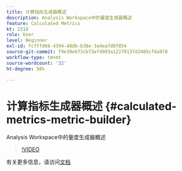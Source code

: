 ```yaml
---
title: 计算指标生成器概述
description: Analysis Workspace中的量度生成器概述
feature: Calculated Metrics
kt: 2318
role: User
level: Beginner
exl-id: fcfffd68-4394-48db-b38e-3a4ea7d0f854
source-git-commit: f9e39eb73cb73ef4993a12270137d2405cf4a978
workflow-type: tm+mt
source-wordcount: '32'
ht-degree: 50%

---
```


# 计算指标生成器概述 {#calculated-metrics-metric-builder}

Analysis Workspace中的量度生成器概述

>[!VIDEO](https://video.tv.adobe.com/v/37924/?quality=12&learn=on&captions=chi_hans)

有关更多信息，请访问[文档](https://experienceleague.adobe.com/docs/analytics/components/calculated-metrics/calcmetric-workflow/cm-build-metrics.html?lang=zh-Hans)
